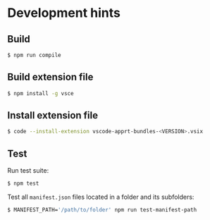 # Development hints

## Build

```bash
$ npm run compile
```

## Build extension file

```bash
$ npm install -g vsce
```

## Install extension file

```bash
$ code --install-extension vscode-apprt-bundles-<VERSION>.vsix
```

## Test

Run test suite:
```bash
$ npm test
```

Test all `manifest.json` files located in a folder and its subfolders:
```bash
$ MANIFEST_PATH='/path/to/folder' npm run test-manifest-path
```
